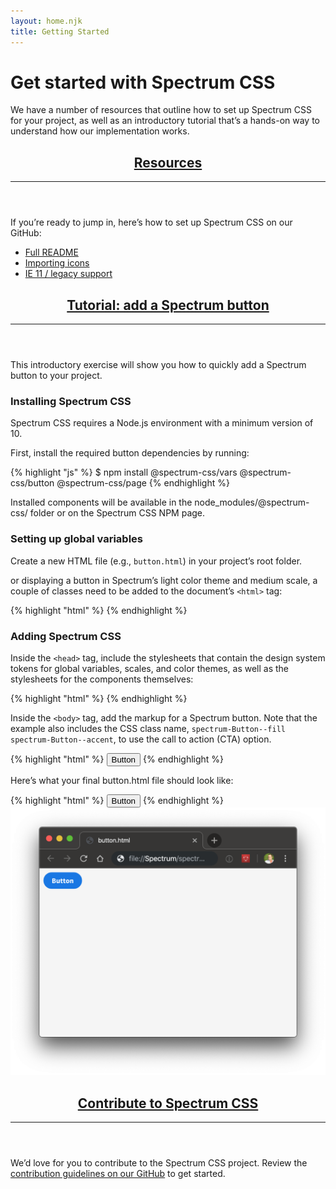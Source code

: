 ```yaml
---
layout: home.njk
title: Getting Started
---
```


<div class="spectrum-Site-mainContent">
  <div class="spectrum-Site-mainContainer">
    <div class="spectrum-Site-page spectrum-Typography">
      <h1 class="spectrum-Heading spectrum-Heading--sizeXXL spectrum-Heading--serif">Get started with Spectrum CSS</h1>
      <p class="spectrum-Body spectrum-Body--sizeL">We have a number of resources that outline how to set up Spectrum CSS for
        your project, as well as an introductory tutorial that’s a hands-on way to understand how our implementation works.</p>
      <header id="resources">
        <h2 class="spectrum-Heading spectrum-Heading--sizeM">
          <a class="spectrum-BigSubtleLink" href="#resources">Resources</a>
        </h2>
        <hr class="spectrum-Divider spectrum-Divider--large"/>
      </header>
      <section>
        <p class="spectrum-Body spectrum-Body--sizeL">If you’re ready to jump in, here’s how to set up Spectrum CSS on our
          GitHub:</p>
        <ul class="spectrum-Body spectrum-Body--sizeL">
          <li>
            <a class="spectrum-Link spectrum-Link--quiet" href="https://github.com/adobe/spectrum-css/blob/main/README.md">Full
              README</a>
          </li>
          <li>
            <a
              class="spectrum-Link spectrum-Link--quiet"
              href="https://github.com/adobe/spectrum-css/blob/main/README.md#importing-ui-icons">Importing icons</a>
          </li>
          <li>
            <a class="spectrum-Link spectrum-Link--quiet" href="https://github.com/adobe/spectrum-css/blob/main/README-legacy.md">IE
              11 / legacy support</a>
          </li>
        </ul>
      </section>
      <header id="tutorial">
        <h2 class="spectrum-Heading spectrum-Heading--sizeM">
          <a class="spectrum-BigSubtleLink" href="#tutorial">Tutorial: add a Spectrum button</a>
        </h2>
        <hr class="spectrum-Divider spectrum-Divider--large"/>
      </header>
      <section>
        <p class="spectrum-Body spectrum-Body--sizeL">This introductory exercise will show you how to quickly add a Spectrum
          button to your project.</p>
        <h3 class="spectrum-Heading spectrum-Heading--sizeS">Installing Spectrum CSS</h3>
        <p class="spectrum-Body spectrum-Body--sizeL">Spectrum CSS requires a Node.js environment with a minimum version of 10.</p>
        <p class="spectrum-Body spectrum-Body--sizeL">First, install the required button dependencies by running:</p>
        {% highlight "js" %} 
$ npm install @spectrum-css/vars @spectrum-css/button @spectrum-css/page
{% endhighlight %}
        <p class="spectrum-Body spectrum-Body--sizeL">Installed components will be available in the node_modules/@spectrum-css/
          folder or on the Spectrum CSS NPM page.</p>
        <h3 class="spectrum-Heading spectrum-Heading--sizeS">Setting up global variables</h3>
        <p class="spectrum-Body spectrum-Body--sizeL">Create a new HTML file (e.g.,
          <code class="spectrum-Code spectrum-Code--sizeS">button.html</code>) in your project’s root folder.</p>
        <p class="spectrum-Body spectrum-Body--sizeL">or displaying a button in Spectrum’s light color theme and medium scale, a
          couple of classes need to be added to the document’s
          <code class="spectrum-Code spectrum-Code--sizeS">&lt;html&gt;</code>
          tag:</p>
          {% highlight "html" %}
          <html class="spectrum spectrum--medium spectrum--light">
    {% endhighlight %}
        <h3 class="spectrum-Heading spectrum-Heading--sizeS">Adding Spectrum CSS</h3>
        <p class="spectrum-Body spectrum-Body--sizeL">Inside the
          <code class="spectrum-Code spectrum-Code--sizeS">&lt;head&gt;</code>
          tag, include the stylesheets that contain the design system tokens for global variables, scales, and color themes, as
          well as the stylesheets for the components themselves:</p>
          {% highlight "html" %}
          <head>
  <link rel='stylesheet' href='node_modules/@spectrum-css/vars/dist/spectrum-global.css'>
  <link rel='stylesheet' href='node_modules/@spectrum-css/vars/dist/spectrum-medium.css'>
  <link rel='stylesheet' href='node_modules/@spectrum-css/vars/dist/spectrum-light.css'>
  <link rel='stylesheet' href='node_modules/@spectrum-css/button/dist/index-vars.css'>
</head>
          {% endhighlight %}
        <p class="spectrum-Body spectrum-Body--sizeL">Inside the
          <code class="spectrum-Code spectrum-Code--sizeS">&lt;body&gt;</code>
          tag, add the markup for a Spectrum button. Note that the example also includes the CSS class name,
          <code class="spectrum-Code spectrum-Code--sizeS">spectrum-Button--fill spectrum-Button--accent</code>, to use the call to action (CTA) option.</p>
        {% highlight "html" %}
<button class="spectrum-Button spectrum-Button--fill spectrum-Button--accent spectrum-Button--sizeM">
    <span class="spectrum-Button-label">Button</span>
</button>
 {% endhighlight %}
        <p class="spectrum-Body spectrum-Body--sizeL">Here’s what your final button.html file should look like:</p>
       {% highlight "html" %}
        <html class="spectrum spectrum--light spectrum--medium">
  <head>
    <link rel="stylesheet" href="node_modules/@spectrum-css/vars/dist/spectrum-global.css">
    <link rel="stylesheet" href="node_modules/@spectrum-css/vars/dist/spectrum-medium.css">
    <link rel="stylesheet" href="node_modules/@spectrum-css/vars/dist/spectrum-light.css">
    <link rel="stylesheet" href="node_modules/@spectrum-css/page/dist/index-vars.css">
    <link rel="stylesheet" href="node_modules/@spectrum-css/button/dist/index-vars.css">
  </head>
  <body>
    <button class="spectrum-Button spectrum-Button--fill spectrum-Button--accent spectrum-Button--sizeM">
      <span class="spectrum-Button-label">Button</span>
    </button>
  </body>
</html>
 {% endhighlight %}
        <img
          class="spectrum-CenteredImage"
          alt="Screenshot of the rendered CTA button in a browser window"
          src="../img/button-screen-shot.png"/>
        <header id="contribute">
          <h2 class="spectrum-Heading spectrum-Heading--sizeM">
            <a class="spectrum-BigSubtleLink" href="#contribute">Contribute to Spectrum CSS</a>
          </h2>
          <hr class="spectrum-Divider spectrum-Divider--large"/>
        </header>
        <p class="spectrum-Body spectrum-Body--sizeL">We’d love for you to contribute to the Spectrum CSS project. Review the
          <a
            href="https://github.com/adobe/spectrum-css/blob/main/.github/CONTRIBUTING.md"
            class="spectrum-Link spectrum-Link--quiet"
            target="_blank">contribution guidelines on our GitHub</a>
          to get started.</p>
      </section>
    </div>
  </div>
</div>

